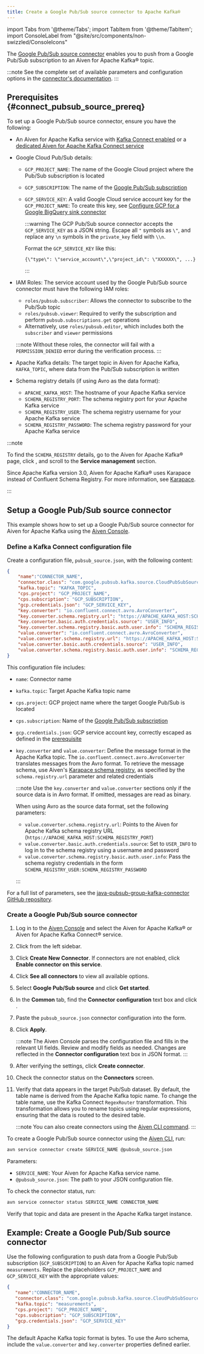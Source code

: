 ```yaml
---
title: Create a Google Pub/Sub source connector to Apache Kafka®
---
```

import Tabs from '@theme/Tabs';
import TabItem from '@theme/TabItem';
import ConsoleLabel from "@site/src/components/non-swizzled/ConsoleIcons"

The [Google Pub/Sub source connector](https://github.com/googleapis/java-pubsub-group-kafka-connector) enables you to push from a Google Pub/Sub subscription to an Aiven for Apache Kafka® topic.

:::note
See the complete set of available parameters and configuration
options in the [connector's
documentation](https://github.com/googleapis/java-pubsub-group-kafka-connector).
:::

## Prerequisites {#connect_pubsub_source_prereq}

To set up a Google Pub/Sub source connector, ensure you have the following:

- An Aiven for Apache Kafka service with [Kafka Connect enabled](enable-connect) or a
  [dedicated Aiven for Apache Kafka Connect service](/docs/products/kafka/kafka-connect/get-started#apache_kafka_connect_dedicated_cluster)
- Google Cloud Pub/Sub details:
  - `GCP_PROJECT_NAME`: The name of the Google Cloud project where the Pub/Sub
    subscription is located
  - `GCP_SUBSCRIPTION`: The name of the [Google Pub/Sub subscription](https://cloud.google.com/pubsub/docs/create-subscription)
  - `GCP_SERVICE_KEY`: A valid Google Cloud service account key for the
    `GCP_PROJECT_NAME`: To create this key, see [Configure GCP for a Google BigQuery sink connector](/docs/products/kafka/kafka-connect/howto/gcp-bigquery-sink-prereq#gcp-bigquery-sink-connector-google-account)

    :::warning
    The GCP Pub/Sub source connector accepts the `GCP_SERVICE_KEY` as a JSON string.
    Escape all `"` symbols as `\"`, and replace any `\n` symbols in the `private_key` field with `\\n`.

    Format the `GCP_SERVICE_KEY` like this:

    `{\"type\": \"service_account\",\"project_id\": \"XXXXXX\", ...}`

    :::

- IAM Roles: The service account used by the Google Pub/Sub source connector must have
  the following IAM roles:
  - `roles/pubsub.subscriber`: Allows the connector to subscribe to the Pub/Sub topic
  - `roles/pubsub.viewer`: Required to verify the subscription and perform
    `pubsub.subscriptions.get` operations
  - Alternatively, use `roles/pubsub.editor`, which includes both the `subscriber` and
    `viewer` permissions

  :::note
  Without these roles, the connector will fail with a `PERMISSION_DENIED` error during
  the verification process.
  :::

- Apache Kafka details: The target topic in Aiven for Apache Kafka, `KAFKA_TOPIC`,
  where data from the Pub/Sub subscription is written
- Schema registry details (if using Avro as the data format):
  - `APACHE_KAFKA_HOST`: The hostname of your Apache Kafka service
  - `SCHEMA_REGISTRY_PORT`: The schema registry port for your Apache Kafka service
  - `SCHEMA_REGISTRY_USER`: The schema registry username for your Apache Kafka service
  - `SCHEMA_REGISTRY_PASSWORD`: The schema registry password for your Apache Kafka service

 :::note

 To find the `SCHEMA_REGISTRY` details, go to the Aiven for Apache Kafka®
 <ConsoleLabel name="overview"/> page, click <ConsoleLabel name="service settings"/>, and
 scroll to the **Service management** section.

 Since Apache Kafka version 3.0, Aiven for Apache Kafka® uses Karapace instead of
 Confluent Schema Registry. For more information, see
 [Karapace](/docs/products/kafka/karapace).

 :::

## Setup a Google Pub/Sub source connector

This example shows how to set up a Google Pub/Sub source connector for Aiven for Apache
Kafka using the [Aiven Console](https://console.aiven.io/).

### Define a Kafka Connect configuration file

Create a configuration file, `pubsub_source.json`, with the following content:

```json
{
    "name":"CONNECTOR_NAME",
    "connector.class": "com.google.pubsub.kafka.source.CloudPubSubSourceConnector",
    "kafka.topic": "KAFKA_TOPIC",
    "cps.project": "GCP_PROJECT_NAME",
    "cps.subscription": "GCP_SUBSCRIPTION",
    "gcp.credentials.json": "GCP_SERVICE_KEY",
    "key.converter": "io.confluent.connect.avro.AvroConverter",
    "key.converter.schema.registry.url": "https://APACHE_KAFKA_HOST:SCHEMA_REGISTRY_PORT",
    "key.converter.basic.auth.credentials.source": "USER_INFO",
    "key.converter.schema.registry.basic.auth.user.info": "SCHEMA_REGISTRY_USER:SCHEMA_REGISTRY_PASSWORD",
    "value.converter": "io.confluent.connect.avro.AvroConverter",
    "value.converter.schema.registry.url": "https://APACHE_KAFKA_HOST:SCHEMA_REGISTRY_PORT",
    "value.converter.basic.auth.credentials.source": "USER_INFO",
    "value.converter.schema.registry.basic.auth.user.info": "SCHEMA_REGISTRY_USER:SCHEMA_REGISTRY_PASSWORD"
}
```

This configuration file includes:

- `name`: Connector name
- `kafka.topic`: Target Apache Kafka topic name
- `cps.project`: GCP project name where the target Google Pub/Sub
    is located
- `cps.subscription`: Name of the [Google Pub/Sub subscription](https://cloud.google.com/pubsub/docs/create-subscription)
- `gcp.credentials.json`: GCP service account key, correctly escaped as defined in the
  [prerequisite](/docs/products/kafka/kafka-connect/howto/gcp-pubsub-source#connect_pubsub_source_prereq)
- `key.converter` and `value.converter`: Define the message format in the Apache Kafka
  topic. The `io.confluent.connect.avro.AvroConverter` translates messages from the
  Avro format. To retrieve the message schema, use Aiven's
  [Karapace schema registry](https://github.com/aiven/karapace), as specified
  by the `schema.registry.url` parameter and related credentials

  :::note
  Use the `key.converter` and `value.converter` sections only if the source data is in
  Avro format. If omitted, messages are read as binary.

  When using Avro as the source data format, set the following parameters:

  - `value.converter.schema.registry.url`: Points to the Aiven for Apache Kafka schema
    registry URL (`https://APACHE_KAFKA_HOST:SCHEMA_REGISTRY_PORT`)
  - `value.converter.basic.auth.credentials.source`: Set to `USER_INFO` to log in to the
    schema registry using a username and password
  - `value.converter.schema.registry.basic.auth.user.info`: Pass the schema registry
    credentials in the form `SCHEMA_REGISTRY_USER:SCHEMA_REGISTRY_PASSWORD`

   :::

For a full list of parameters, see the
[java-pubsub-group-kafka-connector GitHub repository](https://github.com/googleapis/java-pubsub-group-kafka-connector/).

### Create a Google Pub/Sub source connector

<Tabs groupId="setup-method"> <TabItem value="console" label="Aiven Console" default>

1. Log in to the [Aiven Console](https://console.aiven.io/) and select the Aiven for
   Apache Kafka® or Aiven for Apache Kafka Connect® service.
1. Click  <ConsoleLabel name="connectors"/> from the left sidebar.
1. Click **Create New Connector**. If connectors are not enabled,
   click **Enable connector on this service**.
1. Click **See all connectors** to view all available options.
1. Select **Google Pub/Sub source** and click **Get started**.
1. In the **Common** tab, find the **Connector configuration** text box and
   click <ConsoleLabel name="edit"/>.
1. Paste the `pubsub_source.json` connector configuration into the form.
1. Click **Apply**.

   :::note
   The Aiven Console parses the configuration file and fills in the relevant UI fields.
   Review and modify fields as needed. Changes are reflected in
   the **Connector configuration** text box in JSON format.
   :::

1. After verifying the settings, click **Create connector**.
1. Check the connector status on the **Connectors** screen.
1. Verify that data appears in the target Pub/Sub dataset. By default, the table name is
   derived from the Apache Kafka topic name. To change the table name, use the Kafka
   Connect `RegexRouter` transformation. This transformation allows you to rename
   topics using regular expressions, ensuring that the data is routed to the desired
   table.


    :::note
    You can also create connectors using the
    [Aiven CLI command](/docs/tools/cli/service/connector#avn_service_connector_create).
    :::

</TabItem> <TabItem value="cli" label="Aiven CLI">

To create a Google Pub/Sub source connector using the
[Aiven CLI](/docs/tools/cli/service-cli), run:

```bash
avn service connector create SERVICE_NAME @pubsub_source.json
```

Parameters:

- `SERVICE_NAME`: Your Aiven for Apache Kafka service name.
- `@pubsub_source.json`: The path to your JSON configuration file.

To check the connector status, run:

```bash
avn service connector status SERVICE_NAME CONNECTOR_NAME
```

Verify that topic and data are present in the Apache Kafka target instance.

</TabItem> </Tabs>

## Example: Create a Google Pub/Sub source connector

Use the following configuration to push data from a Google Pub/Sub subscription
(`GCP_SUBSCRIPTION`) to an Aiven for Apache Kafka topic named `measurements`. Replace the
placeholders `GCP_PROJECT_NAME` and `GCP_SERVICE_KEY` with the appropriate values:

```json
{
   "name":"CONNECTOR_NAME",
   "connector.class": "com.google.pubsub.kafka.source.CloudPubSubSourceConnector",
   "kafka.topic": "measurements",
   "cps.project": "GCP_PROJECT_NAME",
   "cps.subscription": "GCP_SUBSCRIPTION",
   "gcp.credentials.json": "GCP_SERVICE_KEY"
}
```

The default Apache Kafka topic format is bytes. To use the Avro schema, include
the `value.converter` and `key.converter` properties defined earlier.
